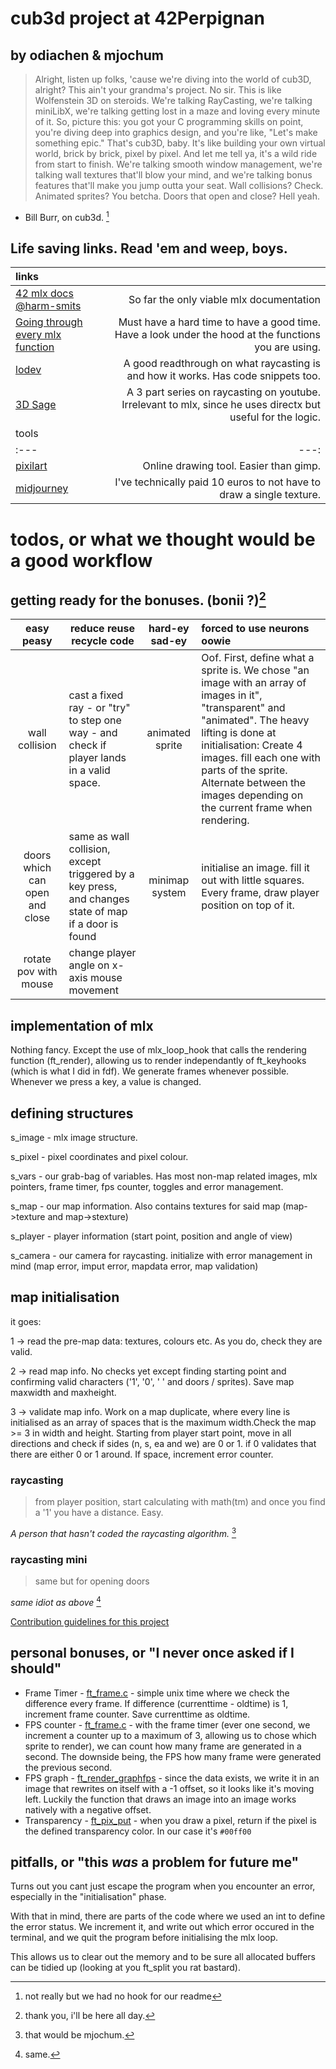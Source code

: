 # cub3d project at 42Perpignan
## by odiachen & mjochum
> Alright, listen up folks, 'cause we're diving into the world of cub3D, alright? This ain't your grandma's project. No sir. This is like Wolfenstein 3D on steroids. We're talking RayCasting, we're talking miniLibX, we're talking getting lost in a maze and loving every minute of it.
> So, picture this: you got your C programming skills on point, you're diving deep into graphics design, and you're like, "Let's make something epic." That's cub3D, baby. It's like building your own virtual world, brick by brick, pixel by pixel. And let me tell ya, it's a wild ride from start to finish.
> We're talking smooth window management, we're talking wall textures that'll blow your mind, and we're talking bonus features that'll make you jump outta your seat. Wall collisions? Check. Animated sprites? You betcha. Doors that open and close? Hell yeah.

- Bill Burr, on cub3d. [^1]

## Life saving links. Read 'em and weep, boys.
|links||
|:----|----:|
|[42 mlx docs @harm-smits](https://harm-smits.github.io/42docs/libs/minilibx/getting_started.html)|So far the only viable mlx documentation|
|[Going through every mlx function](https://github.com/42Paris/minilibx-linux)|Must have a hard time to have a good time. Have a look under the hood at the functions you are using.|
|[lodev](https://lodev.org/cgtutor/raycasting.html)|A good readthrough on what raycasting is and how it works. Has code snippets too.|
|[3D Sage](https://www.youtube.com/watch?v=gYRrGTC7GtA&ab_channel=3DSage)|A 3 part series on raycasting on youtube. Irrelevant to mlx, since he uses directx but useful for the logic.|
|tools||
|:---|---:|
|[pixilart](https://www.pixilart.com/draw)|Online drawing tool. Easier than gimp.|
|[midjourney](https://www.midjourney.com/)|I've technically paid 10 euros to not have to draw a single texture.|

# todos, or what we thought would be a good workflow
## getting ready for the bonuses. (bonii ?)[^2]
|easy peasy|reduce reuse recycle code|hard-ey sad-ey|forced to use neurons oowie|
|:--:|-|:--:|:-|
|wall collision|cast a fixed ray - or "try" to step one way - and check if player lands in a valid space.|animated sprite|Oof. First, define what a sprite is. We chose "an image with an array of images in it", "transparent" and "animated". The heavy lifting is done at initialisation: Create 4 images. fill each one with parts of the sprite. Alternate between the images depending on the current frame when rendering.|
|doors which can open and close|same as wall collision, except triggered by a key press, and changes state of map if a door is found|minimap system|initialise an image. fill it out with little squares. Every frame, draw player position on top of it.|
|rotate pov with mouse|change player angle on x-axis mouse movement|||

## implementation of mlx
Nothing fancy. Except the use of mlx_loop_hook that calls the rendering function (ft_render), allowing us to render independantly of ft_keyhooks (which is what I did in fdf). We generate frames whenever possible. Whenever we press a key, a value is changed.

## defining structures
s_image		- mlx image structure.

s_pixel		- pixel coordinates and pixel colour.

s_vars		- our grab-bag of variables. Has most non-map related images, mlx pointers, frame timer, fps counter, toggles and error management.

s_map		- our map information. Also contains textures for said map (map->texture and map->stexture)

s_player	- player information (start point, position and angle of view)

s_camera	- our camera for raycasting.
initialize with error management in mind (map error, imput error, mapdata error, map validation)

## map initialisation
it goes:

1 -> read the pre-map data: textures, colours etc. As you do, check they are valid.

2 -> read map info. No checks yet except finding starting point and confirming valid characters ('1', '0', ' ' and doors / sprites). Save map maxwidth and maxheight.

3 -> validate map info. Work on a map duplicate, where every line is initialised as an array of spaces that is the maximum width.Check the map >= 3 in width and height.
Starting from player start point, move in all directions and check if sides (n, s, ea and we) are 0 or 1. if 0 validates that there are either 0 or 1 around. If space, increment error counter.

### raycasting
> from player position, start calculating with math(tm) and once you find a '1' you have a distance. Easy.

_A person that hasn't coded the raycasting algorithm._ [^3]

### raycasting mini
> same but for opening doors

_same idiot as above_ [^4]

[Contribution guidelines for this project](docs/CONTRIBUTING.md)
## personal bonuses, or "I never once asked if I should"
- Frame Timer - [ft_frame.c](srcs/ft_frame.c)	- simple unix time where we check the difference every frame. If difference (currenttime - oldtime) is 1, increment frame counter. Save currenttime as oldtime.
- FPS counter	- [ft_frame.c](srcs/ft_framce.c) - with the frame timer (ever one second, we increment a counter up to a maximum of 3, allowing us to chose which sprite to render), we can count how many frame are generated in a second. The downside being, the FPS how many frame were generated the previous second.
- FPS graph - [ft_render_graphfps](srcs/ft_render_graphfps.c) - since the data exists, we write it in an image that rewrites on itself with a -1 offset, so it looks like it's moving left. Luckily the function that draws an image into an image works natively with a negative offset. 
- Transparency - [ft_pix_put](srcs/ft_pix_put.c) - when you draw a pixel, return if the pixel is the defined transparency color. In our case it's `#00ff00`

## pitfalls, or "this *was* a problem for future me"
Turns out you cant just escape the program when you encounter an error, especially in the "initialisation" phase.

With that in mind, there are parts of the code where we used an int to define the error status. We increment it, and write out which error occured in the terminal, and we quit the program before initialising the mlx loop.

This allows us to clear out the memory and to be sure all allocated buffers can be tidied up (looking at you ft_split you rat bastard).

[^1]: not really but we had no hook for our readme
[^2]: thank you, i'll be here all day.
[^3]: that would be mjochum.
[^4]: same.
